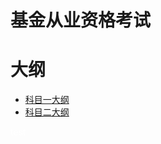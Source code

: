 # 基金从业资格考试

# 大纲

- [科目一大纲](./科目一大纲.md)
- [科目二大纲](./科目二大纲.md)


<span style="color:white">test</span>